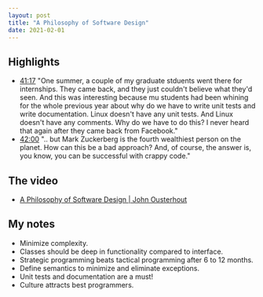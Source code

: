 ```yaml
---
layout: post
title: "A Philosophy of Software Design"
date: 2021-02-01
---
```


## Highlights
* [41:17](https://youtu.be/bmSAYlu0NcY?t=2476) "One summer, a couple of my graduate stduents went there for internships. They came back, and they just couldn't believe what they'd seen. And this was interesting because mu students had been whining for the whole previous year about why do we have to write unit tests and write documentation. Linux doesn't have any unit tests. And Linux doesn't have any comments. Why do we have to do this? I never heard that again after they came back from Facebook."
* [42:00](https://youtu.be/bmSAYlu0NcY?t=2519) ".. but Mark Zuckerberg is the fourth wealthiest person on the planet. How can this be a bad approach? And, of course, the answer is, you know, you can be successful with crappy code."

## The video
* [A Philosophy of Software Design | John Ousterhout](https://www.youtube.com/watch?v=bmSAYlu0NcY)

## My notes
* Minimize complexity.
* Classes should be deep in functionality compared to interface.
* Strategic programming beats tactical programming after 6 to 12 months.
* Define semantics to minimize and eliminate exceptions.
* Unit tests and documentation are a must!
* Culture attracts best programmers.
